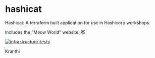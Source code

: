 # hashicat
Hashicat: A terraform built application for use in Hashicorp workshops.

Includes the "Meow World" website. 😻

[![infrastructure-tests](https://github.com/hashicorp/hashicat-azure/actions/workflows/infrastructure-tests.yml/badge.svg)](https://github.com/hashicorp/hashicat-azure/actions/workflows/infrastructure-tests.yml)

Kranthi
